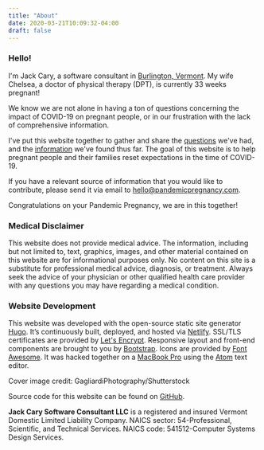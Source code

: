```yaml
---
title: "About"
date: 2020-03-21T10:09:32-04:00
draft: false
---
```


### Hello!

<p class="m-3"></p>

I'm Jack Cary, a software consultant in [Burlington, Vermont](https://en.wikipedia.org/wiki/Burlington,_Vermont).  My wife Chelsea, a doctor of physical therapy (DPT), is currently 33 weeks pregnant!

We know we are not alone in having a ton of questions concerning the impact of COVID-19 on pregnant people, or in our frustration with the lack of comprehensive information.

I've put this website together to gather and share the [questions](/) we've had, and the [information](/resources/) we've found thus far.  The goal of this website is to help pregnant people and their families reset expectations in the time of COVID-19.

If you have a relevant source of information that you would like to contribute, please send it via email to <a class="" href="mailto:hello@pandemicpregnancy.com">hello@pandemicpregnancy.com</a>.

Congratulations on your Pandemic Pregnancy, we are in this together!

<p class="mb-5"></p>

### Medical Disclaimer

<p class="m-3"></p>

This website does not provide medical advice. The information, including but not limited to, text, graphics, images, and other material contained on this website are for informational purposes only. No content on this site is a substitute for professional medical advice, diagnosis, or treatment. Always seek the advice of your physician or other qualified health care provider with any questions you may have regarding a medical condition.

<p class="mb-5"></p>

### Website Development

<p class="m-3"></p>

This website was developed with the open-source static site generator [Hugo](https://gohugo.io/). It’s continuously built, deployed, and hosted via [Netlify](https://www.netlify.com/). SSL/TLS certificates are provided by [Let's Encrypt](https://letsencrypt.org/). Responsive layout and front-end components are brought to you by [Bootstrap](https://getbootstrap.com/). Icons are provided by [Font Awesome](https://fontawesome.com/). It was hacked together on a [MacBook Pro](https://www.apple.com/macbook-pro/) using the [Atom](https://atom.io/) text editor.

Cover image credit: GagliardiPhotography/Shutterstock

Source code for this website can be found on [GitHub](https://github.com/jackcary/pandemicpregnancy.com).


**Jack Cary Software Consultant LLC** is a registered and insured Vermont Domestic Limited Liability Company. NAICS sector: 54-Professional, Scientific, and Technical Services. NAICS code: 541512-Computer Systems Design Services.

<p class="mb-5"></p>